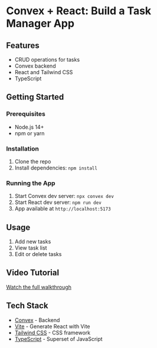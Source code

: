 # Convex + React: Build a Task Manager App

## Features

- CRUD operations for tasks
- Convex backend
- React and Tailwind CSS
- TypeScript

## Getting Started

### Prerequisites

- Node.js 14+
- npm or yarn

### Installation

1. Clone the repo
2. Install dependencies: `npm install`

### Running the App

1. Start Convex dev server: `npx convex dev`
2. Start React dev server: `npm run dev`
3. App available at `http://localhost:5173`

## Usage

1. Add new tasks
2. View task list
3. Edit or delete tasks

## Video Tutorial

[Watch the full walkthrough](https://youtu.be/cT_jGS056mc)

## Tech Stack

- [Convex](https://www.convex.dev/) - Backend
- [Vite](https://vite.dev/) - Generate React with Vite
- [Tailwind CSS](https://tailwindcss.com/) - CSS framework
- [TypeScript](https://www.typescriptlang.org/) - Superset of JavaScript
